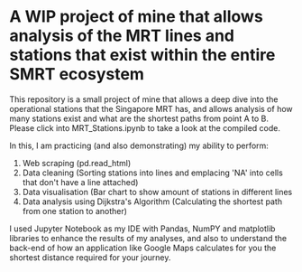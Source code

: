 # A WIP project of mine that allows analysis of the MRT lines and stations that exist within the entire SMRT ecosystem
This repository is a small project of mine that allows a deep dive into the operational stations that the Singapore MRT has, and allows analysis of how many stations exist and what are the shortest paths from point A to B. Please click into MRT_Stations.ipynb to take a look at the compiled code.

In this, I am practicing (and also demonstrating) my ability to perform:

1) Web scraping (pd.read_html)
2) Data cleaning (Sorting stations into lines and emplacing 'NA' into cells that don't have a line attached)
3) Data visualisation (Bar chart to show amount of stations in different lines
4) Data analysis using Dijkstra's Algorithm (Calculating the shortest path from one station to another)

I used Jupyter Notebook as my IDE with Pandas, NumPY and matplotlib libraries to enhance the results of my analyses, and also to understand the back-end of how an application like Google Maps calculates for you the shortest distance required for your journey.
